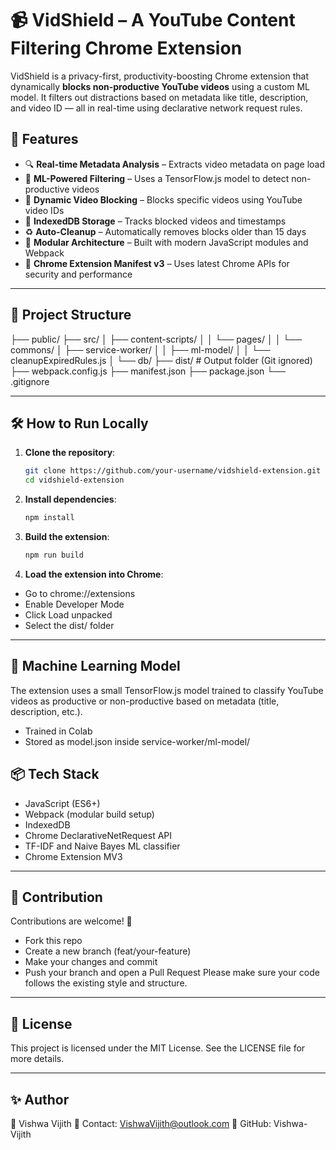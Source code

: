 # 📹 VidShield – A YouTube Content Filtering Chrome Extension

VidShield is a privacy-first, productivity-boosting Chrome extension that dynamically **blocks non-productive YouTube videos** using a custom ML model. It filters out distractions based on metadata like title, description, and video ID — all in real-time using declarative network request rules.

## 🚀 Features

- 🔍 **Real-time Metadata Analysis** – Extracts video metadata on page load  
- 🧠 **ML-Powered Filtering** – Uses a TensorFlow.js model to detect non-productive videos  
- 🚫 **Dynamic Video Blocking** – Blocks specific videos using YouTube video IDs  
- 💾 **IndexedDB Storage** – Tracks blocked videos and timestamps  
- ♻️ **Auto-Cleanup** – Automatically removes blocks older than 15 days  
- 🔧 **Modular Architecture** – Built with modern JavaScript modules and Webpack  
- 🧩 **Chrome Extension Manifest v3** – Uses latest Chrome APIs for security and performance  

---

## 📂 Project Structure

├── public/ 
├── src/ │ 
├── content-scripts/ 
│ │ └── pages/ 
│ │ └── commons/ 
│ ├── service-worker/ 
│ │ ├── ml-model/ 
│ │ └── cleanupExpiredRules.js 
│ └── db/ 
├── dist/ # Output folder (Git ignored) 
├── webpack.config.js 
├── manifest.json 
├── package.json 
└── .gitignore

---

## 🛠️ How to Run Locally

1. **Clone the repository**:
   ```bash
   git clone https://github.com/your-username/vidshield-extension.git
   cd vidshield-extension

2. **Install dependencies**:
   ```bash
   npm install

3. **Build the extension**:
   ```bash
   npm run build
   
4. **Load the extension into Chrome**:
  - Go to chrome://extensions
  - Enable Developer Mode
  - Click Load unpacked
  - Select the dist/ folder

---

## 🧠 Machine Learning Model
The extension uses a small TensorFlow.js model trained to classify YouTube videos as productive or non-productive based on metadata (title, description, etc.).
   - Trained in Colab
   - Stored as model.json inside service-worker/ml-model/

## 📦 Tech Stack
   - JavaScript (ES6+)
   - Webpack (modular build setup)
   - IndexedDB
   - Chrome DeclarativeNetRequest API
   - TF-IDF and Naive Bayes ML classifier
   - Chrome Extension MV3

---

## 🤝 Contribution
Contributions are welcome! 🚀
   - Fork this repo
   - Create a new branch (feat/your-feature)
   - Make your changes and commit
   - Push your branch and open a Pull Request
Please make sure your code follows the existing style and structure.

---

## 🪪 License
This project is licensed under the MIT License.
See the LICENSE file for more details.

---

## ✨ Author
👤 Vishwa Vijith
📧 Contact: VishwaVijith@outlook.com
🔗 GitHub: Vishwa-Vijith

